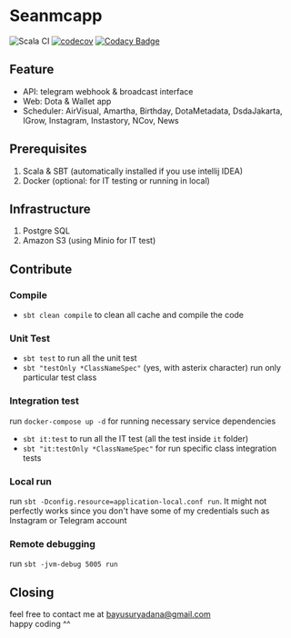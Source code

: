 # Seanmcapp
![Scala CI](https://github.com/bayusuryadana/seanmcapp/workflows/Scala%20CI/badge.svg?branch=master)
[![codecov](https://codecov.io/gh/bayusuryadana/seanmcapp/branch/master/graph/badge.svg)](https://codecov.io/gh/bayusuryadana/seanmcapp)
[![Codacy Badge](https://api.codacy.com/project/badge/Grade/c80ce1baef8543eaaa730e45b3cc6c02)](https://www.codacy.com/app/bayusuryadana/seanmcapp?utm_source=github.com&amp;utm_medium=referral&amp;utm_content=bayusuryadana/seanmcapp&amp;utm_campaign=Badge_Grade)

## Feature
- API: telegram webhook & broadcast interface
- Web: Dota & Wallet app
- Scheduler: AirVisual, Amartha, Birthday, DotaMetadata, DsdaJakarta, IGrow, Instagram, Instastory, NCov, News

## Prerequisites
1. Scala & SBT (automatically installed if you use intellij IDEA)
2. Docker (optional: for IT testing or running in local)
 
## Infrastructure
1. Postgre SQL 
2. Amazon S3 (using Minio for IT test)

## Contribute
### Compile
- `sbt clean compile` to clean all cache and compile the code

### Unit Test
- `sbt test` to run all the unit test
- `sbt "testOnly *ClassNameSpec"` (yes, with asterix character) run only particular test class

### Integration test
run `docker-compose up -d` for running necessary service dependencies

- `sbt it:test` to run all the IT test (all the test inside `it` folder)
- `sbt "it:testOnly *ClassNameSpec"` for run specific class integration tests

### Local run
run `sbt -Dconfig.resource=application-local.conf run`. It might not perfectly works since you don't have some of my credentials such as Instagram or Telegram account

### Remote debugging
run `sbt -jvm-debug 5005 run`

## Closing
feel free to contact me at bayusuryadana@gmail.com  
happy coding ^^
